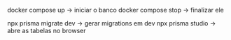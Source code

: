 docker compose up -> iniciar o banco
docker compose stop -> finalizar ele

npx prisma migrate dev -> gerar migrations em dev
npx prisma studio -> abre as tabelas no browser